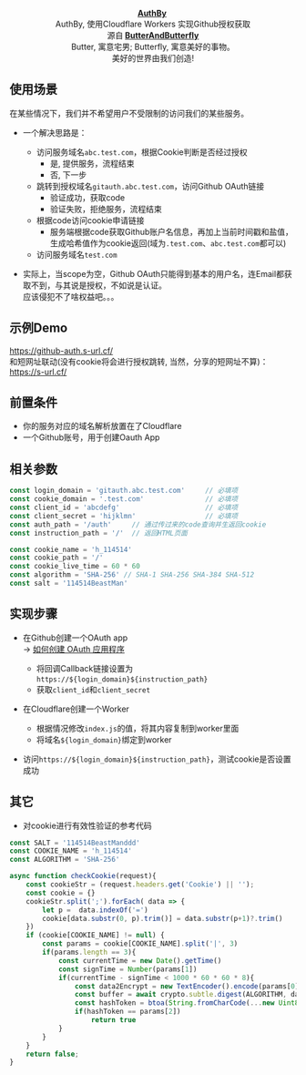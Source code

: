 <p align="center">
      <strong>
        <a href="https://github.com/nICEnnnnnnnLee/GithubSoEasy" target="_blank">AuthBy</a>&nbsp;
      </strong>
  <br>
        AuthBy, 使用Cloudflare Workers 实现Github授权获取
  <br>
      源自<strong>
        <a href="https://github.com/ButterAndButterfly" target="_blank">ButterAndButterfly</a><br>
      </strong>  
        Butter, 寓意宅男; Butterfly, 寓意美好的事物。 
        <br/> 美好的世界由我们创造!  
</p>


## 使用场景  
在某些情况下，我们并不希望用户不受限制的访问我们的某些服务。  
+ 一个解决思路是： 
  + 访问服务域名`abc.test.com`，根据Cookie判断是否经过授权
    + 是, 提供服务，流程结束
    + 否, 下一步
  + 跳转到授权域名`gitauth.abc.test.com`，访问Github OAuth链接
    + 验证成功，获取code  
    + 验证失败，拒绝服务，流程结束  
  + 根据code访问cookie申请链接
    + 服务端根据code获取Github账户名信息，再加上当前时间戳和盐值，生成哈希值作为cookie返回(域为`.test.com`、`abc.test.com`都可以)
  + 访问服务域名`test.com`

+ 实际上，当scope为空，Github OAuth只能得到基本的用户名，连Email都获取不到，与其说是授权，不如说是认证。  
应该侵犯不了啥权益吧。。。

## 示例Demo
<https://github-auth.s-url.cf/>   
和短网址联动(没有cookie将会进行授权跳转, 当然，分享的短网址不算)：  
<https://s-url.cf/>  

## 前置条件  
+ 你的服务对应的域名解析放置在了Cloudflare
+ 一个Github账号，用于创建Oauth App

## 相关参数
```js
const login_domain = 'gitauth.abc.test.com'     // 必填项
const cookie_domain = '.test.com'               // 必填项
const client_id = 'abcdefg'                     // 必填项
const client_secret = 'hijklmn'                 // 必填项
const auth_path = '/auth'     // 通过传过来的code查询并生返回cookie
const instruction_path = '/'  // 返回HTML页面

const cookie_name = 'h_114514'
const cookie_path = '/'
const cookie_live_time = 60 * 60
const algorithm = 'SHA-256' // SHA-1 SHA-256 SHA-384 SHA-512
const salt = '114514BeastMan'
```

## 实现步骤
+ 在Github创建一个OAuth app  
    -> [如何创建 OAuth 应用程序](https://docs.github.com/cn/developers/apps/building-oauth-apps/creating-an-oauth-app)
  + 将回调Callback链接设置为`https://${login_domain}${instruction_path}`  
  + 获取`client_id`和`client_secret`  

+ 在Cloudflare创建一个Worker
  + 根据情况修改`index.js`的值，将其内容复制到worker里面
  + 将域名`${login_domain}`绑定到worker

+ 访问`https://${login_domain}${instruction_path}`，测试cookie是否设置成功


## 其它
+ 对cookie进行有效性验证的参考代码

```js
const SALT = '114514BeastManddd'
const COOKIE_NAME = 'h_114514'
const ALGORITHM = 'SHA-256'

async function checkCookie(request){
    const cookieStr = (request.headers.get('Cookie') || '');
    const cookie = {}
    cookieStr.split(';').forEach( data => {
        let p =  data.indexOf('=')
        cookie[data.substr(0, p).trim()] = data.substr(p+1)?.trim()
    })
    if (cookie[COOKIE_NAME] != null) {
        const params = cookie[COOKIE_NAME].split('|', 3)
        if(params.length == 3){
            const currentTime = new Date().getTime()
            const signTime = Number(params[1])
            if(currentTime - signTime < 1000 * 60 * 60 * 8){
                const data2Encrypt = new TextEncoder().encode(params[0] + SALT + params[1])
                const buffer = await crypto.subtle.digest(ALGORITHM, data2Encrypt)
                const hashToken = btoa(String.fromCharCode(...new Uint8Array(buffer)))
                if(hashToken == params[2])
                    return true
            }
        }
    }
    return false;
}
```
